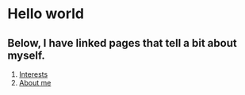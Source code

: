 # Hello world

## Below, I have linked pages that tell a bit about myself.

1. [Interests](https://github.com/cnelson0/markdownpages/blob/main/Home/Interests)
2. [About me](https://github.com/cnelson0/markdownpages/blob/main/Home/About%20Me)
